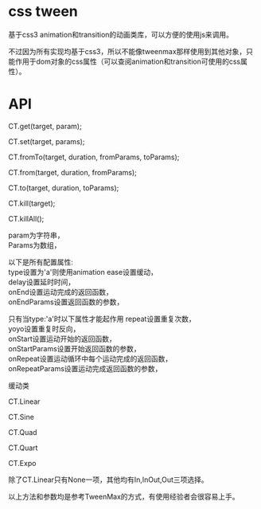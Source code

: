 css tween
============

基于css3 animation和transition的动画类库，可以方便的使用js来调用。

不过因为所有实现均基于css3，所以不能像tweenmax那样使用到其他对象，只能作用于dom对象的css属性（可以查阅animation和transition可使用的css属性）。


API
============

CT.get(target, param);

CT.set(target, params);

CT.fromTo(target, duration, fromParams, toParams);

CT.from(target, duration, fromParams);

CT.to(target, duration, toParams);

CT.kill(target);

CT.killAll();

param为字符串，  
Params为数组，  

以下是所有配置属性:  
type设置为'a'则使用animation
ease设置缓动，  
delay设置延时时间，  
onEnd设置运动完成的返回函数，  
onEndParams设置返回函数的参数，  

只有当type:'a'时以下属性才能起作用
repeat设置重复次数，  
yoyo设置重复时反向，  
onStart设置运动开始的返回函数，  
onStartParams设置开始返回函数的参数，  
onRepeat设置运动循环中每个运动完成的返回函数，  
onRepeatParams设置运动完成返回函数的参数，  


缓动类

CT.Linear

CT.Sine

CT.Quad

CT.Quart

CT.Expo

除了CT.Linear只有None一项，其他均有In,InOut,Out三项选择。


以上方法和参数均是参考TweenMax的方式，有使用经验者会很容易上手。


